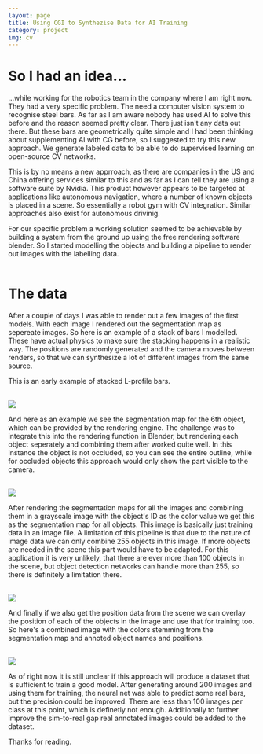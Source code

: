 ```yaml
---
layout: page
title: Using CGI to Synthezise Data for AI Training
category: project
img: cv
---
```


# So I had an idea...

...while working for the robotics team in the company where I am right now. They had a very specific problem. The need a computer vision system to recognise steel bars. As far as I am aware nobody has used AI to solve this before and the reason seemed pretty clear. There just isn't any data out there. But these bars are geometrically quite simple and I had been thinking about supplementing AI with CG before, so I suggested to try this new approach. We generate labeled data to be able to do supervised learning on open-source CV networks.
 
This is by no means a new apprroach, as there are companies in the US and China offering services similar to this and as far as I can tell they are using a software suite by Nvidia. This product however appears to be targeted at applications like autonomous navigation, where a number of known objects is placed in a scene. So essentially a robot gym with CV integration. Similar approaches also exist for autonomous drivinig. 

For our specific problem a working solution seemed to be achievable by building a system from the ground up using the free rendering software blender. So I started modelling the objects and building a pipeline to render out images with the labelling data.
<br>
<br>

# The data

After a couple of days I was able to render out a few images of the first models. With each image I rendered out the segmentation map as sepereate images. So here is an example of a stack of bars I modelled. These have actual physics to make sure the stacking happens in a realistic way. The positions are randomly generated and the camera moves between renders, so that we can synthesize a lot of different images from the same source. 

This is an early example of stacked L-profile bars.

<br>

<img src="{{ '/assets/img/portfolio/00013.png' | absolute_url }}" class="small">

<br>


And here as an example we see the segmentation map for the 6th object, which can be provided by the rendering engine. The challenge was to integrate this into the rendering function in Blender, but rendering each object seperately and combining them after worked quite well. In this instance the object is not occluded, so you can see the entire outline, while for occluded objects this approach would only show the part visible to the camera.

<br>

<img src="{{ '/assets/img/portfolio/6_mask0094.png' | absolute_url }}" class="small">

<br>


After rendering the segmentation maps for all the images and combining them in a grayscale image with the object's ID as the color value we get this as the segmentation map for all objects. This image is basically just training data in an image file. A limitation of this pipeline is that due to the nature of image data we can only combine 255 objects in this image. If more objects are needed in the scene this part would have to be adapted. For this application it is very unlikely, that there are ever more than 100 objects in the scene, but object detection networks can handle more than 255, so there is definitely a limitation there.

<br>

<img src="{{ '/assets/img/portfolio/combined_mask_00013.png' | absolute_url }}" class="small">
<br>


And finally if we also get the position data from the scene we can overlay the position of each of the objects in the image and use that for training too. So here's a combined image with the colors stemming from the segmentation map and annoted object names and positions.

<br>

<img src="{{ '/assets/img/portfolio/cv.png' | absolute_url }}" class="small">

<br>


As of right now it is still unclear if this approach will produce a dataset that is sufficient to train a good model. After generating around 200 images and using them for training, the neural net was able to predict some real bars, but the precision could be improved. There are less than 100 images per class at this point, which is definetly not enough. Additionally to further improve the sim-to-real gap real annotated images could be added to the dataset.

Thanks for reading.